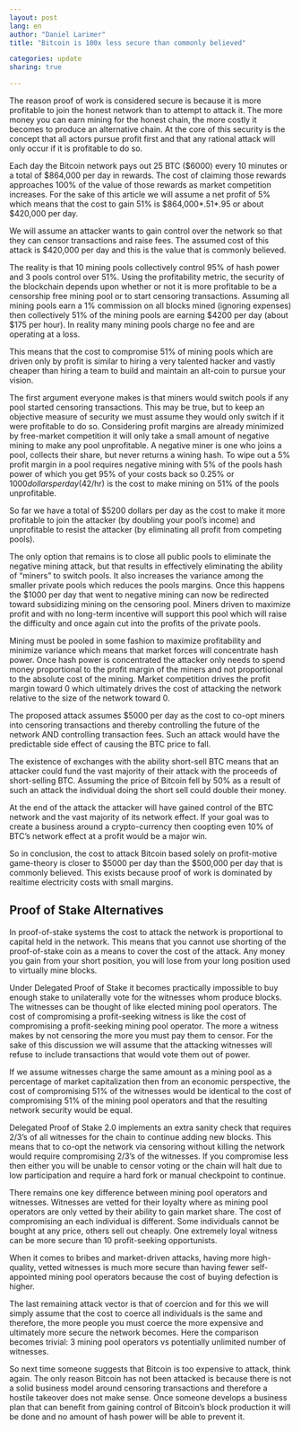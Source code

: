 ```yaml
---
layout: post
lang: en
author: "Daniel Larimer"
title: "Bitcoin is 100x less secure than commonly believed"

categories: update
sharing: true

---
```

The reason proof of work is considered secure is because it is more profitable to join the honest network than to attempt to attack it.   The more money you can earn mining for the honest chain, the more costly it becomes to produce an alternative chain.  At the core of this security is the concept that all actors pursue profit first and that any rational attack will only occur if it is profitable to do so.  

Each day the Bitcoin network pays out 25 BTC ($6000) every 10 minutes or a total of $864,000 per day in rewards.   The cost of claiming those rewards approaches 100% of the value of those rewards as market competition increases.   For the sake of this article we will assume a net profit of 5% which means that the cost to gain 51% is $864,000*.51*.95 or about $420,000 per day.   

We will assume an attacker wants to gain control over the network so that they can censor transactions and raise fees.  The assumed cost of this attack is $420,000 per day and this is the value that is commonly believed.

The reality is that 10 mining pools collectively control 95% of hash power and 3 pools control over 51%.   Using the profitability metric, the security of the blockchain depends upon whether or not it is more profitable to be a censorship free mining pool or to start censoring transactions.   Assuming all mining pools earn a 1% commission on all blocks mined (ignoring expenses) then collectively 51% of the mining pools are earning $4200 per day (about $175 per hour).  In reality many mining pools charge no fee and are operating at a loss. 

This means that the cost to compromise 51% of mining pools which are driven only by profit is similar to hiring a very talented hacker and vastly cheaper than hiring a team to build and maintain an alt-coin to pursue your vision.   

The first argument everyone makes is that miners would switch pools if any pool started censoring transactions.   This may be true, but to keep an objective measure of security we must assume they would only switch if it were profitable to do so.   Considering profit margins are already minimized by free-market competition it will only take a small amount of negative mining to make any pool unprofitable.  A negative miner is one who joins a pool, collects their share, but never returns a wining hash.   To wipe out a 5% profit margin in a pool requires negative mining with 5% of the pools hash power of which you get 95% of your costs back so 0.25% or $1000 dollars per day ($42/hr) is the cost to make mining on 51% of the pools unprofitable.   

So far we have a total of $5200 dollars per day as the cost to make it more profitable to join the attacker (by doubling your pool’s income) and unprofitable to resist the attacker (by eliminating all profit from competing pools).      

The only option that remains is to close all public pools to eliminate the negative mining attack, but that results in effectively eliminating the ability of “miners” to switch pools.  It also increases the variance among the smaller private pools which reduces the pools margins.   Once this happens the $1000 per day that went to negative mining can now be redirected toward subsidizing mining on the censoring pool.  Miners driven to maximize profit and with no long-term incentive will support this pool which will raise the difficulty and once again cut into the profits of the private pools.  

Mining must be pooled in some fashion to maximize profitability and minimize variance which means that market forces will concentrate hash power.   Once hash power is concentrated the attacker only needs to spend money proportional to the profit margin of the miners and not proportional to the absolute cost of the mining.    Market competition drives the profit margin toward 0 which ultimately drives the cost of attacking the network relative to the size of the network toward 0.   

The proposed attack assumes $5000 per day as the cost to co-opt miners into censoring transactions and thereby controlling the future of the network AND controlling transaction fees.   Such an attack would have the predictable side effect of causing the BTC price to fall.

The existence of exchanges with the ability short-sell BTC means that an attacker could fund the vast majority of their attack with the proceeds of short-selling BTC.   Assuming the price of Bitcoin fell by 50% as a result of such an attack the individual doing the short sell could double their money.  

At the end of the attack the attacker will have gained control of the BTC network and the vast majority of its network effect.   If your goal was to create a business around a crypto-currency then coopting even 10% of BTC’s network effect at a profit would be a major win.

So in conclusion, the cost to attack Bitcoin based solely on profit-motive game-theory is closer to $5000 per day than the $500,000 per day that is commonly believed.  This exists because proof of work is dominated by realtime electricity costs with small margins.

## Proof of Stake Alternatives 

In proof-of-stake systems the cost to attack the network is proportional to capital held in the network.  This means that you cannot use shorting of the proof-of-stake coin as a means to cover the cost of the attack.   Any money you gain from your short position, you will lose from your long position used to virtually mine blocks. 

Under Delegated Proof of Stake it becomes practically impossible to buy enough stake to unilaterally vote for the witnesses whom produce blocks.   The witnesses can be thought of like elected mining pool operators.   The cost of compromising a profit-seeking witness is like the cost of compromising a profit-seeking mining pool operator.  The more a witness makes by not censoring the more you must pay them to censor.   For the sake of this discussion we will assume that the attacking witnesses will refuse to include transactions that would vote them out of power.  

If we assume witnesses charge the same amount as a mining pool as a percentage of market capitalization then from an economic perspective, the cost of compromising 51% of the witnesses would be identical to the cost of compromising 51% of the mining pool operators and that the resulting network security would be equal.

Delegated Proof of Stake 2.0 implements an extra sanity check that requires 2/3’s of all witnesses for the chain to continue adding new blocks.  This means that to co-opt the network via censoring without killing the network would require compromising 2/3’s of the witnesses.  If you compromise less then either you will be unable to censor voting or the chain will halt due to low participation and require a hard fork or manual checkpoint to continue.  

There remains one key difference between mining pool operators and witnesses.  Witnesses are vetted for their loyalty where as mining pool operators are only vetted by their ability to gain market share.   The cost of compromising an each individual is different.  Some individuals cannot be bought at any price, others sell out cheaply.    One extremely loyal witness can be more secure than 10 profit-seeking opportunists. 

When it comes to bribes and market-driven attacks, having more high-quality, vetted witnesses is much more secure than having fewer self-appointed mining pool operators because the cost of buying defection is higher.

The last remaining attack vector is that of coercion and for this we will simply assume that the cost to coerce all individuals is the same and therefore, the more people you must coerce the more expensive and ultimately more secure the network becomes.  Here the comparison becomes trivial: 3 mining pool operators vs potentially unlimited number of witnesses.

So next time someone suggests that Bitcoin is too expensive to attack, think again.  The only reason Bitcoin has not been attacked is because there is not a solid business model around censoring transactions and therefore a hostile takeover does not make sense.   Once someone develops a business plan that can benefit from gaining control of Bitcoin’s block production it will be done and no amount of hash power will be able to prevent it.
  



 
